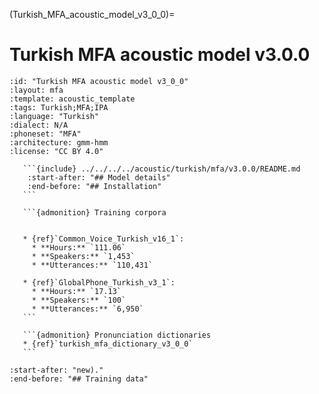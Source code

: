 (Turkish_MFA_acoustic_model_v3_0_0)=
# Turkish MFA acoustic model v3.0.0

``````{acoustic} Turkish MFA acoustic model v3.0.0
:id: "Turkish MFA acoustic model v3_0_0"
:layout: mfa
:template: acoustic_template
:tags: Turkish;MFA;IPA
:language: "Turkish"
:dialect: N/A
:phoneset: "MFA"
:architecture: gmm-hmm
:license: "CC BY 4.0"

   ```{include} ../../../../acoustic/turkish/mfa/v3.0.0/README.md
    :start-after: "## Model details"
    :end-before: "## Installation"
   ```

   ```{admonition} Training corpora


   * {ref}`Common_Voice_Turkish_v16_1`:
     * **Hours:** `111.06`
     * **Speakers:** `1,453`
     * **Utterances:** `110,431`

   * {ref}`GlobalPhone_Turkish_v3_1`:
     * **Hours:** `17.13`
     * **Speakers:** `100`
     * **Utterances:** `6,950`
   ```

   ```{admonition} Pronunciation dictionaries
   * {ref}`turkish_mfa_dictionary_v3_0_0`
   ```
``````

```{include} ../../../../acoustic/turkish/mfa/v3.0.0/README.md
:start-after: "new)."
:end-before: "## Training data"
```
